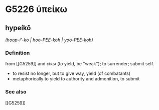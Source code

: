 # G5226 ὑπείκω

## hypeíkō

_(hoop-i'-ko | hoo-PEE-koh | yoo-PEE-koh)_

### Definition

from [[G5259]] and εἴκω (to yield, be "weak"); to surrender; submit self.

- to resist no longer, but to give way, yield (of combatants)
- metaphorically to yield to authority and admonition, to submit

### See also

[[G5259]]

